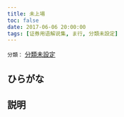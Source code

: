 ```yaml
---
title: 未上場
toc: false
date: 2017-06-06 20:00:00
tags: [证券用语解说集, ま行, 分類未設定]
---
```


`分類：` [分類未設定](/tags/分類未設定/)

## ひらがな



## 説明


